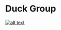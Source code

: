 # Duck Group
[![alt text](https://discordapp.com/api/guilds/177014532705615872/widget.png?style=banner2)](https://discord.gg/AJAAKah)
